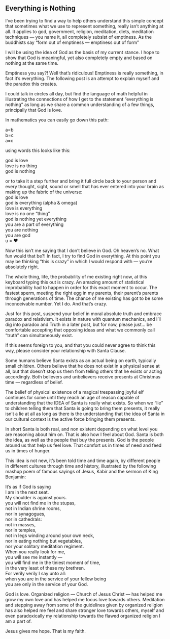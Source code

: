 ## Everything is Nothing

I’ve been trying to find a way to help others understand this simple concept that sometimes what we use to represent something, really isn’t anything at all. It applies to god, government, religion, meditation, diets, meditation techniques — you name it, all completely subsist of emptiness. As the buddhists say “form out of emptiness — emptiness out of form”

I will be using the idea of God as the basis of my current stance. I hope to show that God is meaningful, yet also completely empty and based on nothing at the same time.

Emptiness you say?! Well that’s ridiculous!
Emptiness is really something, in fact it’s everything.
The following post is an attempt to explain myself and the paradox this creates.

I could talk in circles all day, but find the language of math helpful in illustrating the connections of how I get to the statement “everything is nothing” as long as we share a common understanding of a few things, principally that God is love.

In mathematics you can easily go down this path:

a=b<br>
b=c<br>
a=c

using words this looks like this:

god is love<br>
love is no thing<br>
god is nothing<br>

or to take it a step further and bring it full circle back to your person and every thought, sight, sound or smell that has ever entered into your brain as making up the fabric of the universe:<br>
god is love<br>
god is everything (alpha & omega)<br>
love is everything<br>
love is no one “thing”<br>
god is nothing yet everything<br>
you are a part of everything<br>
you are nothing<br>
you are god<br>
u = ♥

Now this isn’t me saying that I don’t believe in God. Oh heaven’s no.
What fun would that be?! In fact, I try to find God in everything.
At this point you may be thinking “this is crazy” in which I would respond with — you’re absolutely right.

The whole thing, life, the probability of me existing right now, at this keyboard typing this out is crazy. An amazing amount of statistical improbability had to happen in order for this exact moment to occur. The fastest sperm, meeting the right egg in my parents, their parent’s parents through generations of time. The chance of me existing has got to be some inconceivable number. Yet I do. And that’s crazy.

Just for this post, suspend your belief in moral absolute truth and embrace paradox and relativism. It exists in nature with quantum mechanics, and I’ll dig into paradox and Truth in a later post, but for now, please just… be comfortable accepting that opposing ideas and what we commonly call “truth” can simultaneously exist.

If this seems foreign to you, and that you could never agree to think this way, please consider your relationship with Santa Clause.

Some humans believe Santa exists as an actual being on earth, typically small children. Others believe that he does not exist in a physical sense at all, but that doesn’t stop us them from telling others that he exists or acting accordingly. Both believers and unbelievers receive presents at Christmas time — regardless of belief.

The belief of physical existence of a magical trespassing joyful elf continues for some until they reach an age of reason capable of understanding that the IDEA of Santa is really what exists. So when we “lie” to children telling them that Santa is going to bring them presents, it really isn’t a lie at all as long as there is the understanding that the idea of Santa in our cultural context is the active force bringing them presents.

In short Santa is both real, and non existent depending on what level you are reasoning about him on. That is also how I feel about God.
Santa is both the idea, as well as the people that buy the presents. God is the people around us that help us feel love. That comfort us in times of need and feed us in times of hunger.

This idea is not new, it’s been told time and time again, by different people in different cultures through time and history, illustrated by the following mashup poem of famous sayings of Jesus, Kabir and the sermon of King Benjamin:

It’s as if God is saying<br>
I am in the next seat.<br>
My shoulder is against yours.<br>
you will not find me in the stupas,<br>
not in Indian shrine rooms,<br>
nor in synagogues,<br>
nor in cathedrals:<br>
not in masses,<br>
nor in temples,<br>
not in legs winding around your own neck,<br>
nor in eating nothing but vegetables,<br>
nor your solitary meditation regiment.<br>
When you really look for me,<br>
you will see me instantly —<br>
you will find me in the tiniest moment of time,<br>
in the very least of these my brethren.<br>
For verily verily I say unto all:<br>
when you are in the service of your fellow being<br>
you are only in the service of your God.

God is love.
Organized religion — Church of Jesus Christ — has helped me grow my own love and has helped me focus love towards others.
Meditation and stepping away from some of the guidelines given by organized religion has also helped me feel and share stronger love towards others, myself and even paradoxically my relationship towards the flawed organized religion I am a part of.

Jesus gives me hope.
That is my faith.
